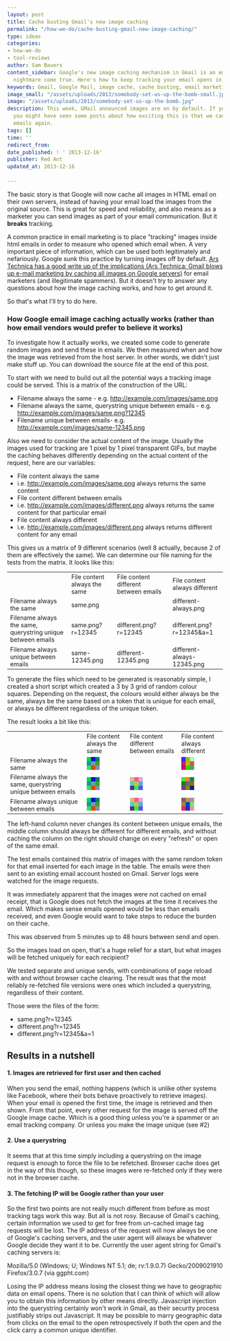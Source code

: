 ```yaml
---
layout: post
title: Cache busting Gmail's new image caching
permalink: "/how-we-do/cache-busting-gmail-new-image-caching/"
type: ideas
categories:
- how-we-do
- tool-reviews
author: Sam Bauers
content_sidebar: Google's new image caching mechanism in Gmail is an email marketer's
  nightmare come true. Here's how to keep tracking your email opens in Gmail.
keywords: Gmail, Google Mail, image cache, cache busting, email marketing
image_small: "/assets/uploads/2013/somebody-set-us-up-the-bomb-small.jpg"
image: "/assets/uploads/2013/somebody-set-us-up-the-bomb.jpg"
description: This week, GMail announced images are on by default. If you're a marketer,
  you might have seen some posts about how exciting this is that we can now track
  emails again.
tags: []
time: ''
redirect_from:
date_published: ! ' 2013-12-16'
publisher: Red Ant
updated_at: 2013-12-16

---
```

The basic story is that Google will now cache all images in HTML email on their own servers, instead of having your email load the images from the original source. This is great for speed and reliability, and also means as a marketer you can send images as part of your email communication. But it **breaks** tracking.

A common practice in email marketing is to place "tracking" images inside html emails in order to measure who opened which email when. A very important piece of information, which can be used both legitimately and nefariously. Google sunk this practice by turning images off by default. [Ars Technica has a good write up of the implications (Ars Technica: Gmail blows up e-mail marketing by caching all images on Google servers)](http://arstechnica.com/information-technology/2013/12/gmail-blows-up-e-mail-marketing-by-caching-all-images-on-google-servers/) for email marketers (and illegitimate spammers). But it doesn't try to answer any questions about how the image caching works, and how to get around it.

So that's what I'll try to do here.

### How Google email image caching actually works (rather than how email vendors would prefer to believe it works)

To investigate how it actually works, we created some code to generate random images and send these in emails. We then measured when and how the image was retrieved from the host server. In other words, we didn't just make stuff up. You can download the source file at the end of this post.

To start with we need to build out all the potential ways a tracking image could be served. This is a matrix of the construction of the URL:

* Filename always the same - e.g. http://example.com/images/same.png
* Filename always the same, querystring unique between emails - e.g. http://example.com/images/same.png?12345
* Filename unique between emails- e.g. http://example.com/images/same-12345.png

Also we need to consider the actual content of the image. Usually the images used for tracking are 1 pixel by 1 pixel transparent GIFs, but maybe the caching behaves differently depending on the actual content of the request, here are our variables:

* File content always the same
* i.e. http://example.com/images/same.png always returns the same content
* File content different between emails
* i.e. http://example.com/images/different.png always returns the same content for that particular email
* File content always different
* i.e. http://example.com/images/different.png always returns different content for any email

This gives us a matrix of 9 different scenarios (well 8 actually, because 2 of them are effectively the same). We can determine our file naming for the tests from the matrix. It looks like this:

<table class="table table-bordered matrix">
  <tbody>
    <tr>
      <td></td>
      <td>File content always the same</td>
      <td>File content different between emails</td>
      <td>File content always different</td>
    </tr>
    <tr>
      <td>Filename always the same</td>
      <td class="active text-center" colspan="2">same.png</td>
      <td class="active text-center">different-always.png</td>
    </tr>
    <tr>
      <td>Filename always the same, querystring unique between emails</td>
      <td class="active text-center">same.png?r=12345</td>
      <td class="active text-center">different.png?r=12345</td>
      <td class="active text-center">different.png?r=12345&a=1</td>
    </tr>
    <tr>
      <td>Filename always unique between emails</td>
      <td class="active text-center">same-12345.png</td>
      <td class="active text-center">different-12345.png</td>
      <td class="active text-center">different-always-12345.png</td>
    </tr>
  </tbody>
</table>

To generate the files which need to be generated is reasonably simple, I created a short script which created a 3 by 3 grid of random colour squares. Depending on the request, the colours would either always be the same, always be the same based on a token that is unique for each email, or always be different regardless of the unique token.

The result looks a bit like this:

<table class="table table-bordered matrix">
  <tbody>
    <tr>
      <td></td>
      <td>File content always the same</td>
      <td>File content different between emails</td>
      <td>File content always different</td>
    </tr>
    <tr>
      <td>Filename always the same</td>
      <td class="active text-center" colspan="2">
        <img class="alignnone size-full wp-image-743" alt="same.png" src="/assets/uploads/2013/gmail-same.png" width="30" height="30" />
      </td>
      <td class="active text-center">
        <img class="alignnone size-full wp-image-739" alt="different-always.png" src="/assets/uploads/2013/gmail-different-always-1.png" width="30" height="30" />
      </td>
    </tr>
    <tr>
      <td>Filename always the same, querystring unique between emails</td>
      <td class="active text-center">
        <img class="alignnone size-full wp-image-743" alt="same.png?12345" src="/assets/uploads/2013/gmail-same.png" width="30" height="30" />
      </td>
      <td class="active text-center">
        <img class="alignnone size-full wp-image-742" alt="different.png?r=12345" src="/assets/uploads/2013/gmail-different.png" width="30" height="30" />
      </td>
      <td class="active text-center">
        <img class="alignnone size-full wp-image-742" alt="different.png?r=12345&a=1" src="/assets/uploads/2013/gmail-different-always-2.png" width="30" height="30" />
      </td>
    </tr>
    <tr>
      <td>Filename always unique between emails</td>
      <td class="active text-center">
        <img class="alignnone size-full wp-image-743" alt="same-12345.png" src="/assets/uploads/2013/gmail-same.png" width="30" height="30" />
      </td>
      <td class="active text-center">
        <img class="alignnone size-full wp-image-742" alt="different-12345.png" src="/assets/uploads/2013/gmail-different.png" width="30" height="30" />
      </td>
      <td class="active text-center">
        <img class="alignnone size-full wp-image-742" alt="different-always-12345.png" src="/assets/uploads/2013/gmail-different-always-3.png" width="30" height="30" />
      </td>
    </tr>
  </tbody>
</table>

The left-hand column never changes its content between unique emails, the middle column should always be different for different emails, and without caching the column on the right should change on every "refresh" or open of the same email.

The test emails contained this matrix of images with the same random token for that email inserted for each image in the table. The emails were then sent to an existing email account hosted on Gmail. Server logs were watched for the image requests.

It was immediately apparent that the images were not cached on email receipt, that is Google does not fetch the images at the time it receives the email. Which makes sense emails opened would be less than emails received, and even Google would want to take steps to reduce the burden on their cache.

This was observed from 5 minutes up to 48 hours between send and open.

So the images load on open, that's a huge relief for a start, but what images will be fetched uniquely for each recipient?

We tested separate and unique sends, with combinations of page reload with and without browser cache clearing. The result was that the most reliably re-fetched file versions were ones which included a querystring, regardless of their content.

Those were the files of the form:

* same.png?r=12345
* different.png?r=12345
* different.png?r=12345&a=1

## Results in a nutshell

#### 1. Images are retrieved for first user and then cached

When you send the email, nothing happens (which is unlike other systems like Facebook, where their bots behave proactively to retrieve images). When your email is opened the first time, the image is retrieved and then shown. From that point, every other request for the image is served off the Google image cache. Which is a good thing unless you're a spammer or an email tracking company. Or unless you make the image unique (see #2)

#### 2. Use a querystring

It seems that at this time simply including a querystring on the image request is enough to force the file to be refetched. Browser cache does get in the way of this though, so these images were re-fetched only if they were not in the browser cache.

#### 3. The fetching IP will be Google rather than your user

So the first two points are not really much different from before as most tracking tags work this way. But all is not rosy. Because of Gmail's caching, certain information we used to get for free from un-cached image tag requests will be lost. The IP address of the request will now always be one of Google's caching servers, and the user agent will always be whatever Google decide they want it to be. Currently the user agent string for Gmail's caching servers is:

Mozilla/5.0 (Windows; U; Windows NT 5.1; de; rv:1.9.0.7) Gecko/2009021910 Firefox/3.0.7 (via ggpht.com)

Losing the IP address means losing the closest thing we have to geographic data on email opens. There is no solution that I can think of which will allow you to obtain this information by other means directly. Javascript injection into the querystring certainly won't work in Gmail, as their security process justifiably strips out Javascript. It may be possible to marry geographic data from clicks on the email to the open retrospectively if both the open and the click carry a common unique identifier.
